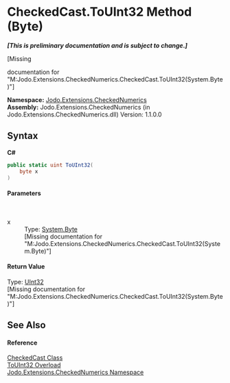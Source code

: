 # CheckedCast.ToUInt32 Method (Byte)
 _**\[This is preliminary documentation and is subject to change.\]**_

\[Missing <summary> documentation for "M:Jodo.Extensions.CheckedNumerics.CheckedCast.ToUInt32(System.Byte)"\]

**Namespace:**&nbsp;<a href="N_Jodo_Extensions_CheckedNumerics">Jodo.Extensions.CheckedNumerics</a><br />**Assembly:**&nbsp;Jodo.Extensions.CheckedNumerics (in Jodo.Extensions.CheckedNumerics.dll) Version: 1.1.0.0

## Syntax

**C#**<br />
``` C#
public static uint ToUInt32(
	byte x
)
```


#### Parameters
&nbsp;<dl><dt>x</dt><dd>Type: <a href="https://docs.microsoft.com/dotnet/api/system.byte" target="_blank" rel="noopener noreferrer">System.Byte</a><br />\[Missing <param name="x"/> documentation for "M:Jodo.Extensions.CheckedNumerics.CheckedCast.ToUInt32(System.Byte)"\]</dd></dl>

#### Return Value
Type: <a href="https://docs.microsoft.com/dotnet/api/system.uint32" target="_blank" rel="noopener noreferrer">UInt32</a><br />\[Missing <returns> documentation for "M:Jodo.Extensions.CheckedNumerics.CheckedCast.ToUInt32(System.Byte)"\]

## See Also


#### Reference
<a href="T_Jodo_Extensions_CheckedNumerics_CheckedCast">CheckedCast Class</a><br /><a href="Overload_Jodo_Extensions_CheckedNumerics_CheckedCast_ToUInt32">ToUInt32 Overload</a><br /><a href="N_Jodo_Extensions_CheckedNumerics">Jodo.Extensions.CheckedNumerics Namespace</a><br />
